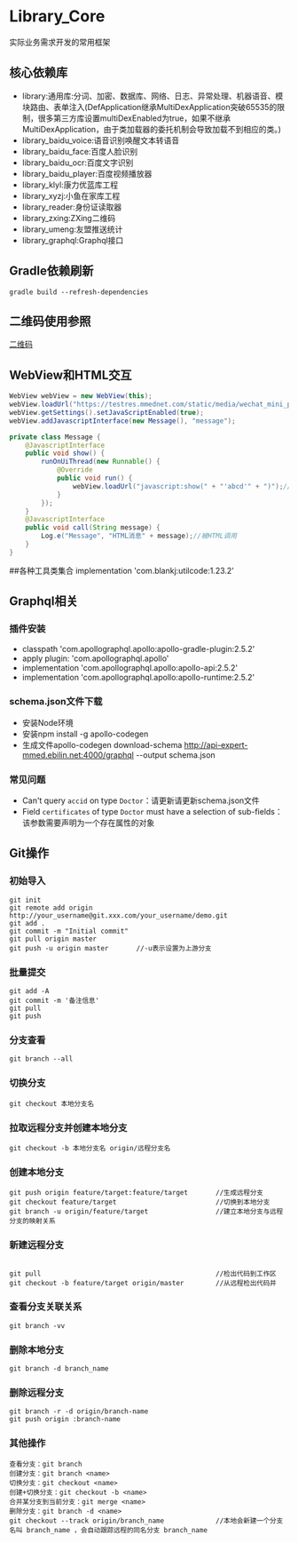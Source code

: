 # Library_Core

实际业务需求开发的常用框架

## 核心依赖库

* library:通用库:分词、加密、数据库、网络、日志、异常处理、机器语音、模块路由、表单注入(DefApplication继承MultiDexApplication突破65535的限制，很多第三方库设置multiDexEnabled为true，如果不继承MultiDexApplication，由于类加载器的委托机制会导致加载不到相应的类。)
* library_baidu_voice:语音识别唤醒文本转语音
* library_baidu_face:百度人脸识别
* library_baidu_ocr:百度文字识别
* library_baidu_player:百度视频播放器
* library_klyl:康力优蓝库工程
* library_xyzj:小鱼在家库工程
* library_reader:身份证读取器
* library_zxing:ZXing二维码
* library_umeng:友盟推送统计
* library_graphql:Graphql接口

## Gradle依赖刷新

```
gradle build --refresh-dependencies
```

## 二维码使用参照

[二维码](https://github.com/yuzhiqiang1993/zxing/releases)

## WebView和HTML交互

```java
WebView webView = new WebView(this);
webView.loadUrl("https://testres.mmednet.com/static/media/wechat_mini_pgm/html/middle.html");
webView.getSettings().setJavaScriptEnabled(true);
webView.addJavascriptInterface(new Message(), "message");

private class Message {
    @JavascriptInterface
    public void show() {
        runOnUiThread(new Runnable() {
            @Override
            public void run() {
                webView.loadUrl("javascript:show(" + "'abcd'" + ")");//调用HTML方法
            }
        });
    }
    @JavascriptInterface
    public void call(String message) {
        Log.e("Message", "HTML消息" + message);//被HTML调用
    }
}
```

##各种工具类集合
implementation 'com.blankj:utilcode:1.23.2'

## Graphql相关

### 插件安装

* classpath 'com.apollographql.apollo:apollo-gradle-plugin:2.5.2'
* apply plugin: 'com.apollographql.apollo'
* implementation 'com.apollographql.apollo:apollo-api:2.5.2'
* implementation 'com.apollographql.apollo:apollo-runtime:2.5.2'

### schema.json文件下载

* 安装Node环境
* 安装npm install -g apollo-codegen
* 生成文件apollo-codegen download-schema http://api-expert-mmed.ebilin.net:4000/graphql --output schema.json

### 常见问题

* Can't query `accid` on type `Doctor`：请更新请更新schema.json文件
* Field `certificates` of type `Doctor` must have a selection of sub-fields：该参数需要声明为一个存在属性的对象

## Git操作

### 初始导入

```
git init
git remote add origin http://your_username@git.xxx.com/your_username/demo.git
git add .
git commit -m "Initial commit"
git pull origin master
git push -u origin master		//-u表示设置为上游分支
```

### 批量提交

```
git add -A
git commit -m '备注信息'
git pull
git push
```

### 分支查看

```
git branch --all
```

### 切换分支

```
git checkout 本地分支名
```

### 拉取远程分支并创建本地分支

```
git checkout -b 本地分支名 origin/远程分支名
```

### 创建本地分支

```
git push origin feature/target:feature/target		//生成远程分支
git checkout feature/target				            //切换到本地分支
git branch -u origin/feature/target			        //建立本地分支与远程分支的映射关系
```

### 新建远程分支
```

git pull						                    //检出代码到工作区
git checkout -b feature/target origin/master 		//从远程检出代码并
```

### 查看分支关联关系

```
git branch -vv
```

### 删除本地分支

```
git branch -d branch_name
```

### 删除远程分支

```
git branch -r -d origin/branch-name
git push origin :branch-name
```

### 其他操作

```
查看分支：git branch
创建分支：git branch <name>
切换分支：git checkout <name>
创建+切换分支：git checkout -b <name>
合并某分支到当前分支：git merge <name>
删除分支：git branch -d <name>
git checkout --track origin/branch_name             //本地会新建一个分支名叫 branch_name ，会自动跟踪远程的同名分支 branch_name
```

